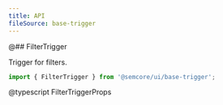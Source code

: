 ```yaml
---
title: API
fileSource: base-trigger
---
```


@## FilterTrigger

Trigger for filters.

```js
import { FilterTrigger } from '@semcore/ui/base-trigger';
```

@typescript FilterTriggerProps
